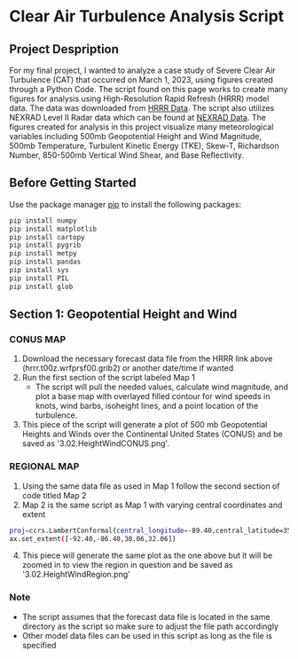 # Clear Air Turbulence Analysis Script

## Project Despription
For my final project, I wanted to analyze a case study of Severe Clear Air Turbulence (CAT) that occurred on March 1, 2023, using figures created through a Python Code. 
The script found on this page works to create many figures for analysis using High-Resolution Rapid Refresh (HRRR) model data. The data was downloaded from [HRRR Data](https://noaa-hrrr-bdp-pds.s3.amazonaws.com/index.html). 
The script also utilizes NEXRAD Level II Radar data which can be found at [NEXRAD Data](https://s3.amazonaws.com/noaa-nexrad-level2/index.html).
The figures created for analysis in this project visualize many meteorological variables including 500mb Geopotential Height and Wind Magnitude, 500mb Temperature, Turbulent Kinetic Energy (TKE), Skew-T, Richardson Number, 850-500mb Vertical Wind Shear, and Base Reflectivity.

## Before Getting Started

Use the package manager [pip]((https://pip.pypa.io/en/stable/)) to install the following packages:

```bash
pip install numpy
pip install matplotlib
pip install cartopy
pip install pygrib
pip install metpy
pip install pandas
pip install sys
pip install PIL
pip install glob
```
## Section 1: Geopotential Height and Wind
### CONUS MAP
1. Download the necessary forecast data file from the HRRR link above (hrrr.t00z.wrfprsf00.grib2) or another date/time if wanted
2. Run the first section of the script labeled Map 1
   - The script will pull the needed values, calculate wind magnitude, and plot a base map with overlayed filled contour for wind speeds in knots, wind barbs, isoheight lines, and a point location of the turbulence.
3. This piece of the script will generate a plot of 500 mb Geopotential Heights and Winds over the Continental United States (CONUS) and be saved as '3.02.HeightWindCONUS.png'.
### REGIONAL MAP
1. Using the same data file as used in Map 1 follow the second section of code titled Map 2
2. Map 2 is the same script as Map 1 with varying central coordinates and extent
```bash
proj=ccrs.LambertConformal(central_longitude=-89.40,central_latitude=35.06)
ax.set_extent([-92.40,-86.40,38.06,32.06])
```
4. This piece will generate the same plot as the one above but it will be zoomed in to view the region in question and be saved as '3.02.HeightWindRegion.png'

### Note
- The script assumes that the forecast data file is located in the same directory as the script so make sure to adjust the file path accordingly
- Other model data files can be used in this script as long as the file is specified
